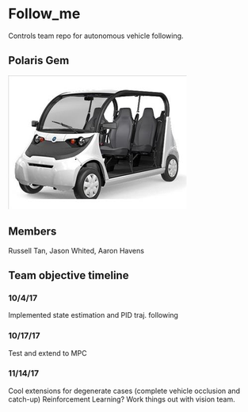 # Follow_me
Controls team repo for autonomous vehicle following.
## Polaris Gem
![alt text](https://github.com/AaronHavens/Follow_me/blob/master/pol_gem.jpg)
## Members
Russell Tan, Jason Whited, Aaron Havens
## Team objective timeline
### 10/4/17
Implemented state estimation and PID traj. following
### 10/17/17
Test and extend to MPC
### 11/14/17
Cool extensions for degenerate cases (complete vehicle occlusion and catch-up) Reinforcement Learning? Work things out with vision team.
